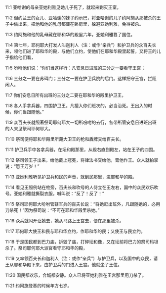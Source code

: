 <a id="1"></a>11:1  亚哈谢的母亲亚她利雅见她儿子死了，就起来剿灭王室。  

<a id="2"></a>11:2  但约兰王的女儿、亚哈谢的妹子约示巴，将亚哈谢的儿子约阿施从那被杀的王子中偷出来，把他和他的乳母都藏在卧房里，躲避亚她利雅，免得被杀。  

<a id="3"></a>11:3  约阿施和他的乳母藏在耶和华的殿里六年，亚她利雅篡了国位。  

<a id="4"></a>11:4  第七年，耶何耶大打发人叫迦利人（注：或作“亲兵”）和护卫兵的众百夫长来，领他们进了耶和华的殿，与他们立约，使他们在耶和华殿里起誓，又将王的儿子指给他们看，  

<a id="5"></a>11:5  吩咐他们说：“你们当这样行：凡安息日进班的三分之一要看守王宫；  

<a id="6"></a>11:6  三分之一要在苏珥门；三分之一要在护卫兵院的后门。这样把守王宫，拦阻闲人。  

<a id="7"></a>11:7  你们安息日所有出班的三分之二要在耶和华的殿里护卫王，  

<a id="8"></a>11:8  各人手拿兵器，四围护卫王。凡擅入你们班次的，必当治死。王出入的时候，你们当跟随他。”  

<a id="9"></a>11:9  众百夫长就照著祭司耶何耶大一切所吩咐的去行，各带所管安息日进班出班的人来见祭司耶何耶大。  

<a id="10"></a>11:10  祭司便将耶和华殿里所藏大卫王的枪和盾牌交给百夫长。  

<a id="11"></a>11:11  护卫兵手中各拿兵器，在坛和殿那里，从殿右直到殿左，站在王子的四围。  

<a id="12"></a>11:12  祭司领王子出来，给他戴上冠冕，将律法书交给他，膏他作王。众人就拍掌说：“愿王万岁！”  

<a id="13"></a>11:13  亚她利雅听见护卫兵和民的声音，就到民那里，进耶和华的殿。  

<a id="14"></a>11:14  看见王照例站在柱旁，百夫长和吹号的人侍立在王左右，国中的众民欢乐吹号。亚她利雅就撕裂衣服，喊叫说：“反了！反了！”  

<a id="15"></a>11:15  祭司耶何耶大吩咐管辖军兵的百夫长说：“将她赶出班外，凡跟随她的，必用刀杀死！”因为祭司说：“不可在耶和华殿里杀她。”  

<a id="16"></a>11:16  众兵就闪开让她去，她从马路上王宫去，便在那里被杀。  

<a id="17"></a>11:17  耶何耶大使王和民与耶和华立约，作耶和华的民；又使王与民立约。  

<a id="18"></a>11:18  于是国民都到巴力庙，拆毁了庙，打碎坛和像，又在坛前将巴力的祭司玛坦杀了。祭司耶何耶大派官看守耶和华的殿，  

<a id="19"></a>11:19  又率领百夫长和迦利人（注：或作“亲兵”）与护卫兵，以及国中的众民，请王从耶和华殿下来，由护卫兵的门进入王宫。他就坐了王位。  

<a id="20"></a>11:20  国民都欢乐，合城都安静。众人已将亚她利雅在王宫那里用刀杀了。  

<a id="21"></a>11:21  约阿施登基的时候年方七岁。  
